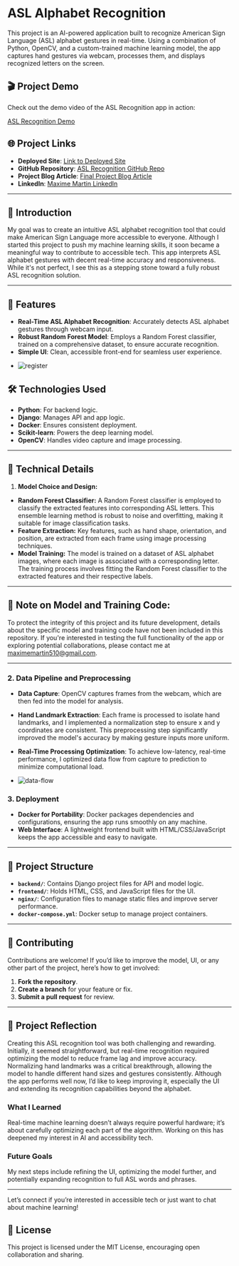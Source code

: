 

# ASL Alphabet Recognition

This project is an AI-powered application built to recognize American Sign Language (ASL) alphabet gestures in real-time. Using a combination of Python, OpenCV, and a custom-trained machine learning model, the app captures hand gestures via webcam, processes them, and displays recognized letters on the screen.

## 🎬 Project Demo
Check out the demo video of the ASL Recognition app in action:

[ASL Recognition Demo](https://github.com/user-attachments/assets/67c19f27-a10f-4b3b-b239-cd83fd91267a)




## 🌐 Project Links

- **Deployed Site**: [Link to Deployed Site](https://cosmos510.github.io/landing_page_asl.io/)
- **GitHub Repository**: [ASL Recognition GitHub Repo](https://github.com/cosmos510/asl-recognition)
- **Project Blog Article**: [Final Project Blog Article](https://www.linkedin.com/feed/update/urn:li:activity:7259995138817409025/)
- **LinkedIn**: [Maxime Martin LinkedIn](https://www.linkedin.com/in/maxime-martin-090731aa/)

---

## 📖 Introduction

My goal was to create an intuitive ASL alphabet recognition tool that could make American Sign Language more accessible to everyone. Although I started this project to push my machine learning skills, it soon became a meaningful way to contribute to accessible tech. This app interprets ASL alphabet gestures with decent real-time accuracy and responsiveness. While it's not perfect, I see this as a stepping stone toward a fully robust ASL recognition solution.

---

## 🧩 Features

* **Real-Time ASL Alphabet Recognition**: Accurately detects ASL alphabet gestures through webcam input.
* **Robust Random Forest Model**: Employs a Random Forest classifier, trained on a comprehensive dataset, to ensure accurate recognition.
* **Simple UI**: Clean, accessible front-end for seamless user experience.

- ![register](https://github.com/user-attachments/assets/5f942d0d-9b11-4ba5-8605-f38944a9b675)


## 🛠️ Technologies Used

- **Python**: For backend logic.
- **Django**: Manages API and app logic.
- **Docker**: Ensures consistent deployment.
- **Scikit-learn**: Powers the deep learning model.
- **OpenCV**: Handles video capture and image processing.

---

## 🧠 Technical Details

1. **Model Choice and Design:**

- **Random Forest Classifier:** A Random Forest classifier is employed to classify the extracted features into corresponding ASL letters. This ensemble learning method is robust to noise and overfitting, making it suitable for image classification tasks.
- **Feature Extraction:** Key features, such as hand shape, orientation, and position, are extracted from each frame using image processing techniques.
- **Model Training:** The model is trained on a dataset of ASL alphabet images, where each image is associated with a corresponding letter. The training process involves fitting the Random Forest classifier to the extracted features and their respective labels.

---

## 🤫 Note on Model and Training Code:

To protect the integrity of this project and its future development, details about the specific model and training code have not been included in this repository. If you're interested in testing the full functionality of the app or exploring potential collaborations, please contact me at maximemartin510@gmail.com.

---

### 2. Data Pipeline and Preprocessing

- **Data Capture**: OpenCV captures frames from the webcam, which are then fed into the model for analysis.
- **Hand Landmark Extraction**: Each frame is processed to isolate hand landmarks, and I implemented a normalization step to ensure x and y coordinates are consistent. This preprocessing step significantly improved the model's accuracy by making gesture inputs more uniform.
- **Real-Time Processing Optimization**: To achieve low-latency, real-time performance, I optimized data flow from capture to prediction to minimize computational load.

- ![data-flow](https://github.com/user-attachments/assets/4b87e55d-e40c-4184-b8a3-01050d87473a)


### 3. Deployment

- **Docker for Portability**: Docker packages dependencies and configurations, ensuring the app runs smoothly on any machine.
- **Web Interface**: A lightweight frontend built with HTML/CSS/JavaScript keeps the app accessible and easy to navigate.

---

## 📂 Project Structure

- **`backend/`**: Contains Django project files for API and model logic.
- **`frontend/`**: Holds HTML, CSS, and JavaScript files for the UI.
- **`nginx/`**: Configuration files to manage static files and improve server performance.
- **`docker-compose.yml`**: Docker setup to manage project containers.

---

## 🤝 Contributing

Contributions are welcome! If you’d like to improve the model, UI, or any other part of the project, here’s how to get involved:

1. **Fork the repository**.
2. **Create a branch** for your feature or fix.
3. **Submit a pull request** for review.

---


## 📓 Project Reflection

Creating this ASL recognition tool was both challenging and rewarding. Initially, it seemed straightforward, but real-time recognition required optimizing the model to reduce frame lag and improve accuracy. Normalizing hand landmarks was a critical breakthrough, allowing the model to handle different hand sizes and gestures consistently. Although the app performs well now, I’d like to keep improving it, especially the UI and extending its recognition capabilities beyond the alphabet.

### What I Learned
Real-time machine learning doesn’t always require powerful hardware; it’s about carefully optimizing each part of the algorithm. Working on this has deepened my interest in AI and accessibility tech.

### Future Goals
My next steps include refining the UI, optimizing the model further, and potentially expanding recognition to full ASL words and phrases.

---

Let’s connect if you’re interested in accessible tech or just want to chat about machine learning!

## 📜 License

This project is licensed under the MIT License, encouraging open collaboration and sharing.
